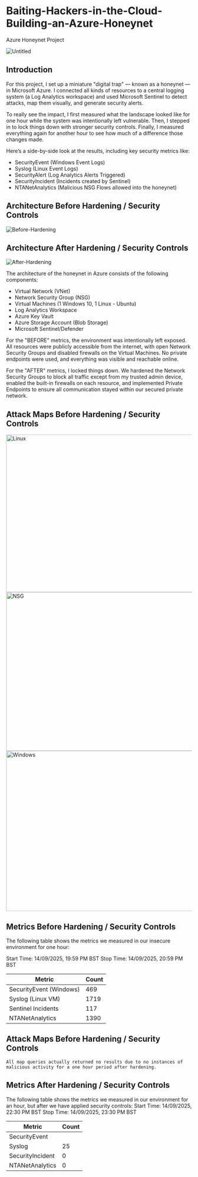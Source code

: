 # Baiting-Hackers-in-the-Cloud-Building-an-Azure-Honeynet
Azure Honeynet Project

![Untitled](https://github.com/user-attachments/assets/6a006964-3997-44ee-a11a-e241816960a4)

## Introduction

For this project, I set up a miniature "digital trap" — known as a honeynet — in Microsoft Azure. I connected all kinds of resources to a central logging system (a Log Analytics workspace) and used Microsoft Sentinel to detect attacks, map them visually, and generate security alerts.

To really see the impact, I first measured what the landscape looked like for one hour while the system was intentionally left vulnerable. Then, I stepped in to lock things down with stronger security controls. Finally, I measured everything again for another hour to see how much of a difference those changes made.

Here’s a side-by-side look at the results, including key security metrics like:

- SecurityEvent (Windows Event Logs)
- Syslog (Linux Event Logs)
- SecurityAlert (Log Analytics Alerts Triggered)
- SecurityIncident (Incidents created by Sentinel)
- NTANetAnalytics (Malicious NSG Flows allowed into the honeynet)

## Architecture Before Hardening / Security Controls

![Before-Hardening](https://github.com/user-attachments/assets/100f499a-cb84-4bd2-96a2-26463bdefd60)

## Architecture After Hardening / Security Controls

![After-Hardening](https://github.com/user-attachments/assets/37916792-a0cb-4570-8aca-82bac0a5927c)

The architecture of the honeynet in Azure consists of the following components:

- Virtual Network (VNet)
- Network Security Group (NSG)
- Virtual Machines (1 Windows 10, 1 Linux - Ubuntu)
- Log Analytics Workspace
- Azure Key Vault
- Azure Storage Account (Blob Storage)
- Microsoft Sentinel/Defender

For the "BEFORE" metrics, the environment was intentionally left exposed. All resources were publicly accessible from the internet, with open Network Security Groups and disabled firewalls on the Virtual Machines. No private endpoints were used, and everything was visible and reachable online.

For the "AFTER" metrics, I locked things down. We hardened the Network Security Groups to block all traffic except from my trusted admin device, enabled the built-in firewalls on each resource, and implemented Private Endpoints to ensure all communication stayed within our secured private network.

## Attack Maps Before Hardening / Security Controls
<img width="2172" height="427" alt="Linux" src="https://github.com/user-attachments/assets/834ede44-3e9d-471b-ae84-57399b4e4902" />

<img width="2141" height="430" alt="NSG" src="https://github.com/user-attachments/assets/014ac05b-dbf4-4de3-9678-6f47395ba24f" />

<img width="2146" height="434" alt="Windows" src="https://github.com/user-attachments/assets/d23482ea-4bc7-4ade-805a-deeb0dd51412" />


## Metrics Before Hardening / Security Controls

The following table shows the metrics we measured in our insecure environment for one hour:

Start Time: 14/09/2025, 19:59 PM BST
Stop Time: 14/09/2025, 20:59 PM BST


| Metric                   | Count
| ------------------------ | -----
| SecurityEvent (Windows)  | 469
| Syslog    (Linux VM)     | 1719
| Sentinel Incidents       | 117
| NTANetAnalytics          | 1390

## Attack Maps Before Hardening / Security Controls

```All map queries actually returned no results due to no instances of malicious activity for a one hour period after hardening.```

## Metrics After Hardening / Security Controls

The following table shows the metrics we measured in our environment for an hour, but after we have applied security controls:
Start Time: 14/09/2025, 22:30 PM BST
Stop Time: 14/09/2025, 23:30 PM BST

| Metric                   | Count
| ------------------------ | -----
| SecurityEvent            | 
| Syslog                   | 25
| SecurityIncident         | 0
| NTANetAnalytics          | 0
